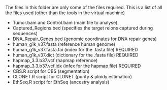 The files in this folder are only some of the files required.
This is a list of all the files used (other than the tools in the virtual machine)

- Tumor.bam and Control.bam (main file to analyse)     
- Captured_Regions.bed (specifies the target reions captured during sequences)     
- DNA_Repair_Genes.bed (genomic coordinates for DNA repair genes)     
- human_g1k_v37.fasta (reference human genome)     
- human_g1k_v37.fasta.fai (index for the .fasta file) REQUIRED      
- human_g1k_v37.dict (dictionary for the .fasta file) REQUIRED     
- hapmap_3.3.b37.vcf (hapmap reference)     
- hapmap_3.3.b37.vcf.idx (infex for the hapmap file) REQUIRED     
- CBS.R script for CBS (segmentation)       
- CLONET.R script for CLONET (purity & ploidy estimation)      
- EthSeq.R script for EthSeq (ancestry analysis)        


